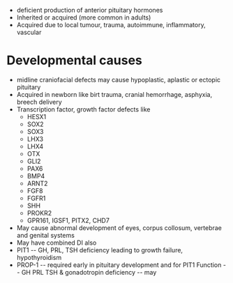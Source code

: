 - deficient production of anterior pituitary hormones
- Inherited or acquired (more common in adults)
- Acquired due to local tumour, trauma, autoimmune, inflammatory, vascular
# Developmental causes 
- midline craniofacial defects may cause hypoplastic, aplastic or ectopic pituitary
- Acquired in newborn like birt trauma, cranial hemorrhage, asphyxia, breech delivery
- Transcription factor, growth factor defects like 
    - HESX1 
    - SOX2 
    - SOX3 
    - LHX3 
    - LHX4 
    - OTX 
    - GLI2 
    - PAX6 
    - BMP4 
    - ARNT2 
    - FGF8 
    - FGFR1 
    - SHH 
    - PROKR2 
    - GPR161, IGSF1, PITX2, CHD7 
- May cause abnormal development of eyes, corpus collosum, vertebrae and genital systems
- May have combined DI also 
- PIT1 -- GH, PRL, TSH deficiency leading to growth failure, hypothyroidism 
- PROP-1 -- required early in pituitary development and for PIT1 Function -- GH PRL TSH & gonadotropin deficiency -- may